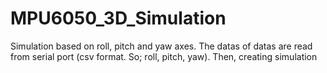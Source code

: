 # MPU6050_3D_Simulation
Simulation based on roll, pitch and yaw axes. The datas of datas are read from serial port (csv format. So; roll, pitch, yaw). Then, creating simulation
